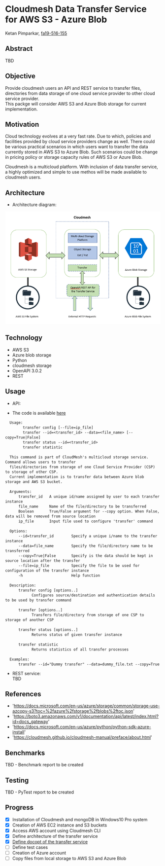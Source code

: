 # Cloudmesh Data Transfer Service for AWS S3 - Azure Blob

Ketan Pimparkar, [fa19-516-155](https://github.com/cloudmesh-community/fa19-516-155/edit/master/project/report.md)  

## Abstract

TBD   
  

## Objective

Provide cloudmesh users an API and REST service to transfer files, directories from data storage of one cloud service provider to other cloud service provider.  
This packge will consider AWS S3 and Azure Blob storage for current implementation.  


## Motivation

Cloud technology evolves at a very fast rate. Due to which, policies and facilities provided by cloud service providers change as well. There could be various practical scenarios in which users want to transfer the data currently stored in AWS S3 to Azure Blob. Such scenarios could be change in pricing policy or storage capacity rules of AWS S3 or Azure Blob.  

Cloudmesh is a multicloud platform. With inclusion of data transfer service, a highly optimized and simple to use methos will be made available to cloudmesh users.   

## Architecture

* Architecture diagram:  

![CM Transfer Architecture Diagram](https://github.com/cloudmesh-community/fa19-516-155/blob/master/project/images/CM_Storage_Transfer_Architecture_Diagram.PNG)

## Technology
* AWS S3
* Azure blob storage
* Python
* cloudmesh storage
* OpenAPI 3.0.2
* REST

## Usage  

* API:  
- The code is available [here](https://github.com/cloudmesh-community/fa19-516-155/tree/master/cloudmesh-transfer)
```
  Usage:
        transfer config [--file=ip_file]
        transfer --id=<transfer_id> --data=<file_name> [--copy=True|False]
        transfer status --id=<transfer_id>
        transfer statistic

  This command is part of CloudMesh's multicloud storage service. Command allows users to transfer
  files/directories from storage of one Cloud Service Provider (CSP) to storage of other CSP.
  Current implementation is to transfer data between Azure blob storage and AWS S3 bucket.

  Arguments:
      transfer_id   A unique id/name assigned by user to each transfer instance
      file_name     Name of the file/directory to be transferred
      Boolean       True/False argument for --copy option. When False, data will be removed from source location
      ip_file       Input file used to configure 'transfer' command

  Options:
      --id=transfer_id        Specify a unique i/name to the transfer instance
      --data=file_name        Specify the file/directory name to be transferred
      --copy=True|False       Specify is the data should be kept in source location after the transfer
      --file=ip_file          Specify the file to be used for configuration of the transfer instance
      -h                      Help function

  Description:
      transfer config [options..]
            Configures source/destination and authentication details to be used by transfer command

      transfer [options..]
            Transfers file/directory from storage of one CSP to storage of another CSP

      transfer status [options..]
            Returns status of given transfer instance

      transfer statistic
            Returns statistics of all transfer processes

  Examples:
      transfer --id="Dummy transfer" --data=dummy_file.txt --copy=True
```

* REST service:  
TBD

## References    
* '<https://docs.microsoft.com/en-us/azure/storage/common/storage-use-azcopy-s3?toc=%2fazure%2fstorage%2fblobs%2ftoc.json>'  
* '<https://boto3.amazonaws.com/v1/documentation/api/latest/index.html?id=docs_gateway>'  
* '<https://docs.microsoft.com/en-us/azure/python/python-sdk-azure-install>'  
* '<https://cloudmesh.github.io/cloudmesh-manual/preface/about.html>'    
  
## Benchmarks

TBD - Benchmark report to be created  

## Testing

TBD - PyTest report to be created  

## Progress  
- [X] Installation of Cloudmesh and mongoDB in Windows10 Pro system  
- [X] Creation of AWS EC2 instance and S3 buckets  
- [X] Access AWS account using Cloudmesh CLI  
- [X] Define architecture of the transfer service  
- [X] [Define docopt of the transfer service](https://github.com/cloudmesh-community/fa19-516-155/tree/master/cloudmesh-transfer)  
- [ ] Define test cases
- [ ] Creation of Azure account
- [ ] Copy files from local storage to AWS S3 and Azure Blob
